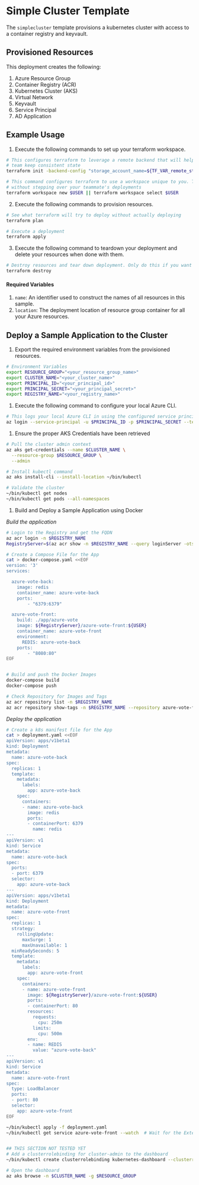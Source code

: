 # Simple Cluster Template

The `simplecluster` template provisions a kubernetes cluster with access to a container registry and keyvault.


## Provisioned Resources

This deployment creates the following:

 1. Azure Resource Group
 2. Container Registry (ACR)
 3. Kubernetes Cluster (AKS)
 4. Virtual Network
 5. Keyvault
 6. Service Principal
 7. AD Application


## Example Usage

1. Execute the following commands to set up your terraform workspace.

```bash
# This configures terraform to leverage a remote backend that will help you and your
# team keep consistent state
terraform init -backend-config "storage_account_name=${TF_VAR_remote_state_account}" -backend-config "container_name=${TF_VAR_remote_state_container}"

# This command configures terraform to use a workspace unique to you. This allows you to work
# without stepping over your teammate's deployments
terraform workspace new $USER || terraform workspace select $USER
```

2. Execute the following commands to provision resources.

```bash
# See what terraform will try to deploy without actually deploying
terraform plan

# Execute a deployment
terraform apply
```

3. Execute the following command to teardown your deployment and delete your resources when done with them.

```bash
# Destroy resources and tear down deployment. Only do this if you want to destroy your deployment.
terraform destroy
```

#### Required Variables

 1. `name`: An identifier used to construct the names of all resources in this sample.
 2. `location`: The deployment location of resource group container for all your Azure resources.


## Deploy a Sample Application to the Cluster

1. Export the required environment variables from the provisioned resources.

```bash
# Environment Variables
export RESOURCE_GROUP="<your_resource_group_name>"
export CLUSTER_NAME="<your_cluster_name>"
export PRINCIPAL_ID="<your_principal_id>"
export PRINCIPAL_SECRET="<your_principal_secret>"
export REGISTRY_NAME="<your_registry_name>"
```

1. Execute the following command to configure your local Azure CLI.

```bash
# This logs your local Azure CLI in using the configured service principal.
az login --service-principal -u $PRINCIPAL_ID -p $PRINCIPAL_SECRET --tenant $ARM_TENANT_ID
```

1. Ensure the proper AKS Credentials have been retrieved

```bash
# Pull the cluster admin context
az aks get-credentials --name $CLUSTER_NAME \
  --resource-group $RESOURCE_GROUP \
  --admin

# Install kubectl command
az aks install-cli --install-location ~/bin/kubectl

# Validate the cluster
~/bin/kubectl get nodes
~/bin/kubectl get pods --all-namespaces
```

1. Build and Deploy a Sample Application using Docker

_Build the application_
```bash
# Login to the Registry and get the FQDN
az acr login -n $REGISTRY_NAME
RegistryServer=$(az acr show -n $REGISTRY_NAME --query loginServer -otsv)

# Create a Compose File for the App
cat > docker-compose.yaml <<EOF
version: '3'
services:

  azure-vote-back:
    image: redis
    container_name: azure-vote-back
    ports:
        - "6379:6379"

  azure-vote-front:
    build: ./app/azure-vote
    image: ${RegistryServer}/azure-vote-front:${USER}
    container_name: azure-vote-front
    environment:
      REDIS: azure-vote-back
    ports:
        - "8080:80"
EOF


# Build and push the Docker Images
docker-compose build
docker-compose push

# Check Repository for Images and Tags
az acr repository list -n $REGISTRY_NAME
az acr repository show-tags -n $REGISTRY_NAME --repository azure-vote-front
```

_Deploy the application_

```bash
# Create a k8s manifest file for the App
cat > deployment.yaml <<EOF
apiVersion: apps/v1beta1
kind: Deployment
metadata:
  name: azure-vote-back
spec:
  replicas: 1
  template:
    metadata:
      labels:
        app: azure-vote-back
    spec:
      containers:
      - name: azure-vote-back
        image: redis
        ports:
        - containerPort: 6379
          name: redis
---
apiVersion: v1
kind: Service
metadata:
  name: azure-vote-back
spec:
  ports:
  - port: 6379
  selector:
    app: azure-vote-back
---
apiVersion: apps/v1beta1
kind: Deployment
metadata:
  name: azure-vote-front
spec:
  replicas: 1
  strategy:
    rollingUpdate:
      maxSurge: 1
      maxUnavailable: 1
  minReadySeconds: 5
  template:
    metadata:
      labels:
        app: azure-vote-front
    spec:
      containers:
      - name: azure-vote-front
        image: ${RegistryServer}/azure-vote-front:${USER}
        ports:
        - containerPort: 80
        resources:
          requests:
            cpu: 250m
          limits:
            cpu: 500m
        env:
        - name: REDIS
          value: "azure-vote-back"
---
apiVersion: v1
kind: Service
metadata:
  name: azure-vote-front
spec:
  type: LoadBalancer
  ports:
  - port: 80
  selector:
    app: azure-vote-front
EOF

~/bin/kubectl apply -f deployment.yaml
~/bin/kubectl get service azure-vote-front --watch  # Wait for the External IP to come live


## THIS SECTION NOT TESTED YET
# Add a clusterrolebinding for cluster-admin to the dashboard
~/bin/kubectl create clusterrolebinding kubernetes-dashboard --clusterrole=cluster-admin --serviceaccount=kube-system:kubernetes-dashboard

# Open the dashboard
az aks browse -n $CLUSTER_NAME -g $RESOURCE_GROUP 
```

